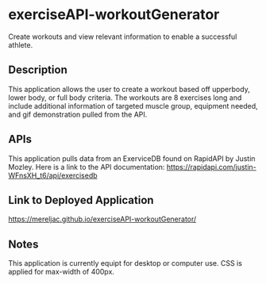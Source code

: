 # exerciseAPI-workoutGenerator
Create workouts and view relevant information to enable a successful athlete. 


## Description
This application allows the user to create a workout based off upperbody, lower body, or full body criteria. The workouts are 8 exercises long and include additional information of targeted muscle group, equipment needed, and gif demonstration pulled from the API. 

## APIs
This application pulls data from an ExerviceDB found on RapidAPI by Justin Mozley. Here is a link to the API documentation: https://rapidapi.com/justin-WFnsXH_t6/api/exercisedb

## Link to Deployed Application
https://mereljac.github.io/exerciseAPI-workoutGenerator/

## Notes
This application is currently equipt for desktop or computer use. CSS is applied for max-width of 400px.